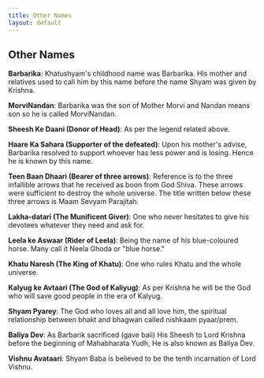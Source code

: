 ```yaml
---
title: Other Names
layout: default
---
```

## Other Names

**Barbarika**: Khatushyam's childhood name was Barbarika. His mother and relatives used to call him by this name before the name Shyam was given by Krishna.

**MorviNandan**: Barbarika was the son of Mother Morvi and Nandan means son so he is called MorviNandan.

**Sheesh Ke Daani (Donor of Head)**: As per the legend related above.

**Haare Ka Sahara (Supporter of the defeated)**: Upon his mother's advise, Barbarika resolved to support whoever has less power and is losing. Hence he is known by this name.

**Teen Baan Dhaari (Bearer of three arrows)**: Reference is to the three infallible arrows that he received as boon from God Shiva. These arrows were sufficient to destroy the whole universe. The title written below these three arrows is Maam Sevyam Parajitah.

**Lakha-datari (The Munificent Giver)**: One who never hesitates to give his devotees whatever they need and ask for.

**Leela ke Aswaar (Rider of Leela)**: Being the name of his blue-coloured horse. Many call it Neela Ghoda or "blue horse."

**Khatu Naresh (The King of Khatu)**: One who rules Khatu and the whole universe.

**Kalyug ke Avtaari (The God of Kaliyug)**: As per Krishna he will be the God who will save good people in the era of Kalyug.

**Shyam Pyarey**: The God who loves all and all love him, the spiritual relationship between bhakt and bhagwan called nishkaam pyaar/prem.

**Baliya Dev**: As Barbarik sacrificed (gave bali) His Sheesh to Lord Krishna before the beginning of Mahabharata Yudh, He is also known as Baliya Dev.

**Vishnu Avataari**: Shyam Baba is believed to be the tenth incarnation of Lord Vishnu.